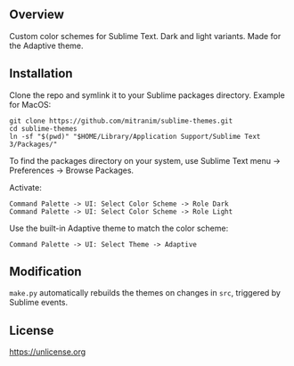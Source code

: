 ## Overview

Custom color schemes for Sublime Text. Dark and light variants. Made for the Adaptive theme.

## Installation

Clone the repo and symlink it to your Sublime packages directory. Example for MacOS:

    git clone https://github.com/mitranim/sublime-themes.git
    cd sublime-themes
    ln -sf "$(pwd)" "$HOME/Library/Application Support/Sublime Text 3/Packages/"

To find the packages directory on your system, use Sublime Text menu → Preferences → Browse Packages.

Activate:

    Command Palette -> UI: Select Color Scheme -> Role Dark
    Command Palette -> UI: Select Color Scheme -> Role Light

Use the built-in Adaptive theme to match the color scheme:

    Command Palette -> UI: Select Theme -> Adaptive

## Modification

`make.py` automatically rebuilds the themes on changes in `src`, triggered by Sublime events.

## License

https://unlicense.org
